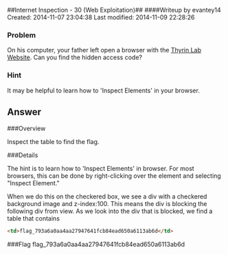 ##Internet Inspection - 30 (Web Exploitation)##
####Writeup by evantey14
Created: 2014-11-07 23:04:38
Last modified: 2014-11-09 22:28:26
### Problem

On his computer, your father left open a browser with the [Thyrin Lab Website](https://picoctf.com/api/autogen/serve/index.html?static=false&pid=28baa70afa1967ff63b201f687b7533e). Can you find the hidden access code?

### Hint

It may be helpful to learn how to 'Inspect Elements' in your browser.

## Answer

###Overview

Inspect the table to find the flag.

###Details

The hint is to learn how to 'Inspect Elements' in browser. For most browsers, this can be done by right-clicking over the element and selecting "Inspect Element."

When we do this on the checkered box, we see a div with a checkered background image and z-index:100. This means the div is blocking the following div from view. As we look into the div that is blocked, we find a table that contains
```html
<td>flag_793a6a0aa4aa27947641fcb84ead650a6113ab6d</td>
```

###Flag
    flag_793a6a0aa4aa27947641fcb84ead650a6113ab6d


